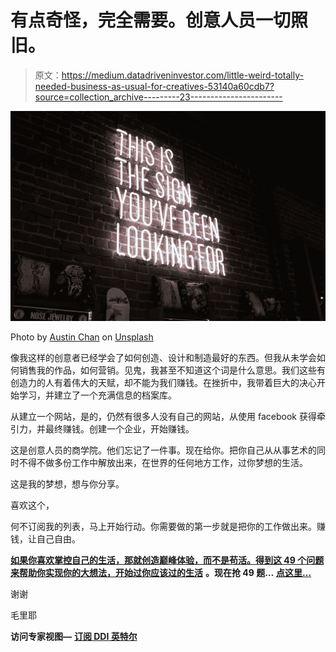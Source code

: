 # 有点奇怪，完全需要。创意人员一切照旧。

> 原文：<https://medium.datadriveninvestor.com/little-weird-totally-needed-business-as-usual-for-creatives-53140a60cdb7?source=collection_archive---------23----------------------->

![](img/35ebbfe49baf1338078d3af684642fc3.png)

Photo by [Austin Chan](https://unsplash.com/@austinchan?utm_source=medium&utm_medium=referral) on [Unsplash](https://unsplash.com?utm_source=medium&utm_medium=referral)

像我这样的创意者已经学会了如何创造、设计和制造最好的东西。但我从未学会如何销售我的作品，如何营销。见鬼，我甚至不知道这个词是什么意思。我们这些有创造力的人有着伟大的天赋，却不能为我们赚钱。在挫折中，我带着巨大的决心开始学习，并建立了一个充满信息的档案库。

从建立一个网站，是的，仍然有很多人没有自己的网站，从使用 facebook 获得牵引力，并最终赚钱。创建一个企业，开始赚钱。

这是创意人员的商学院。他们忘记了一件事。现在给你。把你自己从从事艺术的同时不得不做多份工作中解放出来，在世界的任何地方工作，过你梦想的生活。

这是我的梦想，想与你分享。

喜欢这个，

何不订阅我的列表，马上开始行动。你需要做的第一步就是把你的工作做出来。赚钱，让自己自由。

[**如果你喜欢掌控自己的生活，那就创造巅峰体验，而不是苟活。得到这 49 个问题来帮助你实现你的大想法，开始过你应该过的生活**](https://chipper-maker-9348.ck.page) **。现在抢 49 题…** [**点这里…**](https://chipper-maker-9348.ck.page)

谢谢

毛里耶

**访问专家视图—** [**订阅 DDI 英特尔**](https://datadriveninvestor.com/ddi-intel)